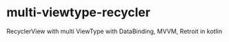 # multi-viewtype-recycler
RecyclerView with multi ViewType with DataBinding, MVVM, Retroit in kotlin
